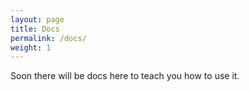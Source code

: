 ```yaml
---
layout: page
title: Docs
permalink: /docs/
weight: 1
---
```


Soon there will be docs here to teach you how to use it.